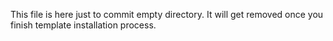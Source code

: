 This file is here just to commit empty directory. It will get removed once you finish template installation process.
